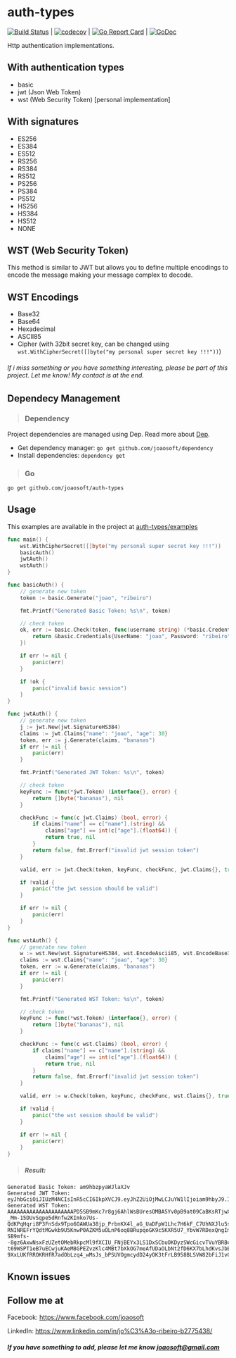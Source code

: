 # auth-types
[![Build Status](https://travis-ci.org/joaosoft/auth-types.svg?branch=master)](https://travis-ci.org/joaosoft/auth-types) | [![codecov](https://codecov.io/gh/joaosoft/auth-types/branch/master/graph/badge.svg)](https://codecov.io/gh/joaosoft/auth-types) | [![Go Report Card](https://goreportcard.com/badge/github.com/joaosoft/auth-types)](https://goreportcard.com/report/github.com/joaosoft/auth-types) | [![GoDoc](https://godoc.org/github.com/joaosoft/auth-types?status.svg)](https://godoc.org/github.com/joaosoft/auth-types)

Http authentication implementations.

## With authentication types
* basic
* jwt (Json Web Token)
* wst (Web Security Token) [personal implementation]

## With signatures
* ES256
* ES384
* ES512
* RS256
* RS384
* RS512
* PS256
* PS384
* PS512
* HS256
* HS384
* HS512
* NONE 

## WST (Web Security Token)
This method is similar to JWT but allows you to define multiple encodings to encode the message making your message complex to decode.

## WST Encodings
* Base32
* Base64
* Hexadecimal
* ASCII85
* Cipher (with 32bit secret key, can be changed using ```wst.WithCipherSecret([]byte("my personal super secret key !!!"))```)

###### If i miss something or you have something interesting, please be part of this project. Let me know! My contact is at the end.

## Dependecy Management
>### Dependency

Project dependencies are managed using Dep. Read more about [Dep](https://github.com/golang/dep).
* Get dependency manager: `go get github.com/joaosoft/dependency`
* Install dependencies: `dependency get`

>### Go
```
go get github.com/joaosoft/auth-types
```

## Usage 
This examples are available in the project at [auth-types/examples](https://github.com/joaosoft/auth-types/tree/master/examples)

```go
func main() {
	wst.WithCipherSecret([]byte("my personal super secret key !!!"))
	basicAuth()
	jwtAuth()
	wstAuth()
}

func basicAuth() {
	// generate new token
	token := basic.Generate("joao", "ribeiro")

	fmt.Printf("Generated Basic Token: %s\n", token)

	// check token
	ok, err := basic.Check(token, func(username string) (*basic.Credentials, error) {
		return &basic.Credentials{UserName: "joao", Password: "ribeiro"}, nil
	})

	if err != nil {
		panic(err)
	}

	if !ok {
		panic("invalid basic session")
	}
}

func jwtAuth() {
	// generate new token
	j := jwt.New(jwt.SignatureHS384)
	claims := jwt.Claims{"name": "joao", "age": 30}
	token, err := j.Generate(claims, "bananas")
	if err != nil {
		panic(err)
	}

	fmt.Printf("Generated JWT Token: %s\n", token)

	// check token
	keyFunc := func(*jwt.Token) (interface{}, error) {
		return []byte("bananas"), nil
	}

	checkFunc := func(c jwt.Claims) (bool, error) {
		if claims["name"] == c["name"].(string) &&
			claims["age"] == int(c["age"].(float64)) {
			return true, nil
		}
		return false, fmt.Errorf("invalid jwt session token")
	}

	valid, err := jwt.Check(token, keyFunc, checkFunc, jwt.Claims{}, true)

	if !valid {
		panic("the jwt session should be valid")
	}

	if err != nil {
		panic(err)
	}
}

func wstAuth() {
	// generate new token
	w := wst.New(wst.SignatureHS384, wst.EncodeAscii85, wst.EncodeBase32, wst.EncodeBase64, wst.EncodeHexadecimal, wst.EncodeCipher)
	claims := wst.Claims{"name": "joao", "age": 30}
	token, err := w.Generate(claims, "bananas")
	if err != nil {
		panic(err)
	}

	fmt.Printf("Generated WST Token: %s\n", token)

	// check token
	keyFunc := func(*wst.Token) (interface{}, error) {
		return []byte("bananas"), nil
	}

	checkFunc := func(c wst.Claims) (bool, error) {
		if claims["name"] == c["name"].(string) &&
			claims["age"] == int(c["age"].(float64)) {
			return true, nil
		}
		return false, fmt.Errorf("invalid jwt session token")
	}

	valid, err := w.Check(token, keyFunc, checkFunc, wst.Claims{}, true)

	if !valid {
		panic("the wst session should be valid")
	}

	if err != nil {
		panic(err)
	}
}
```

> ##### Result:
```
Generated Basic Token: am9hbzpyaWJlaXJv
Generated JWT Token: eyJhbGciOiJIUzM4NCIsInR5cCI6IkpXVCJ9.eyJhZ2UiOjMwLCJuYW1lIjoiam9hbyJ9.IBjoIfFYFyqNIdBGIaZFT9aamswR4Hm0exoULbfZAqgampskcI3pldAz2wOKq1q5
Generated WST Token: AAAAAAAAAAAAAAAAAAAAAPD5SB9mKc7r8gj6AhlWsBUresOMBA5Yv0pB9at09CaBKsRTjwXmnvi-_Mm-15DUvSqpe5dRnfw2KImko7Us-QdKPqHqri8P3FnSdx9Tpo6OAWUa38jp_PrbnKX4l_aG_UaDFpW1Lhc7H6kF_C7UhNXJlu5sxjLk58kyVyhLWSClJWKF2FuY6Iirf7hFtwSoArfgbj6AVw.AAAAAAAAAAAAAAAAAAAAAPD5SB9mKc7r8gj6AhlWsBUresOMBlNYv0pA9v93oSaPf_UX4TckvvN57ZzAdh7r0ew13VYgIt-RNINREFrYQdtMGwkb9U5KnwP0AZKM5uOLnP6oq8BRupqoGK9c5KXR5U7_YbvW7RDexQngImWyAz7ZuebXXxHnmIhrZIWgBATE.AAAAAAAAAAAAAAAAAAAAAPD-SB9mfs--8gz6AxwNsxFzUZetOMebRkpcMl9fXCIU_FNjBEYx3LS1DxSCbuOKDyzSWcGicvTVuYBRBc_uwApyhtsB0QbQ5pc2J-t69WSPT1eB7uECwjuKAeM8GPEZvzKlc4MBt7bXkOG7meAfUDaOLbNt2fD6KX7bLhdKvsJbE8L6kJKJZeG9bM1NfsU43uUVDcVjbVdvMiyE3z13O8OzkRlM_93nmozT5RGGRvGdlRI_1atJpNMm_KrS9M-9XxLUKfRROKRHfR7adObLzq4_wMsJs_bPSUVOgmcydD24yOK3tFrLB958BLSVW82bFiJ1vCNtgD7MDf_sScdpf9I
```

## Known issues

## Follow me at
Facebook: https://www.facebook.com/joaosoft

LinkedIn: https://www.linkedin.com/in/jo%C3%A3o-ribeiro-b2775438/

##### If you have something to add, please let me know joaosoft@gmail.com
